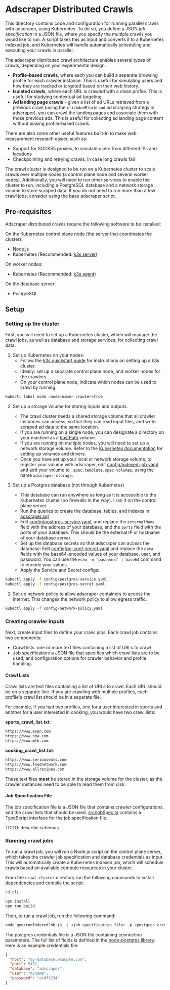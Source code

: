 # Adscraper Distributed Crawls

This directory contains code and configuration for running parallel crawls with
adscraper, using Kubernetes. To do so, you define a JSON
_job specification_ in a JSON file,
where you specify the multiple crawls you would like to run. A script takes
this as input and converts it to a Kubernetes indexed job, and Kubernetes
will handle automatically scheduling and executing your crawls in parallel.

The adscraper distributed crawl architecture enables several types of crawls,
depending on your experimental design:

- **Profile-based crawls**, where each you can build a separate browsing profile
  for each crawler instance. This is useful for simulating users and how they
  are tracked or targeted based on their web history.
- **Isolated crawls**, where each URL is crawled with a clean profile. This is
  useful for studying contextual ad targeting.
- **Ad landing page crawls** - given a list of ad URLs retrieved from a previous
  crawl (using the `clickAndBlockLoad` ad scraping strategy in adscraper),
  you can crawl the landing pages and associate them with those previous
  ads. This is useful for collecting ad landing page content without biasing
  profile-based crawls.

There are also some other useful features built-in to make web measurement
research easier, such as:

- Support for SOCKS5 proxies, to simulate users from different IPs and locations
- Checkpointing and retrying crawls, in case long crawls fail

The crawl cluster is designed to be run on a Kubernetes cluster to scale crawls
over multiple nodes (a control plane node and several worker nodes).
Additionally, you will need to run other
services to enable the cluster to run, including a PostgreSQL database and
a network storage volume to store scraped data.
If you do not need to run more than a few crawl jobs, consider using the
base adscraper script.

## Pre-requisites

Adscraper distributed crawls require the following software to be installed:

On the Kubernetes control plane node (the server that coordinates the cluster):

- Node.js
- Kubernetes (Recommended: [k3s server](https://k3s.io/))

On worker nodes:

- Kubernetes (Recommended: [k3s agent](https://k3s.io/))

On the database server:

- PostgreSQL

## Setup

### Setting up the cluster

First, you will need to set up a Kubernetes cluster, which will manage the
crawl jobs, as well as database and storage services, for collecting crawl data.

1. Set up Kubernetes on your nodes:
   - Follow the [k3s quickstart guide](https://docs.k3s.io/quick-start)
     for instructions on setting up a k3s cluster.
   - Ideally: set up a separate control plane node, and worker nodes for the
     crawlers
   - On your control plane node, indicate which nodes can be used to crawl by running:

```sh
kubectl label node <node-name> crawler=true
```

2. Set up a storage volume for storing inputs and outputs.
    - The crawl cluster needs a shared storage volume that all crawler instances
      can access, so that they can read input files, and write scraped ad data
      to the same location.
    - If you are running on a single node, you can designate a directory on
      your machine as a [hostPath](https://kubernetes.io/docs/concepts/storage/volumes/#hostpath)
      volume.
    - If you are running on multiple nodes, you will need to set up a network
      storage volume. Refer to the [Kubernetes documentation](https://kubernetes.io/docs/concepts/storage/volumes)
      for setting up volumes and drivers.
    - Once you have set up your local or network storage volume,
      to register your volume with adscraper, edit
      [config/indexed-job.yaml](config/indexed-job.yaml)
      and add your volume to `.spec.template.spec.volumes`,
      using the name `adscraper-storage`.

3. Set up a Postgres database (not through Kubernetes)
    - This database can run anywhere as long as it is accessible to the
      Kubernetes cluster (no firewalls in the way). I ran it on the control
      plane server.
    - Run the queries to create the database, tables, and indexes in [adscraper.sql](../adscraper.sql)
    - Edit [config/postgres-service.yaml](config/postgres-service.yaml), and replace
      the `externalName` field with the address of your database,
      and the `ports` field with the ports of your database. This should be the
      external IP or hostname of your database server.
    - Set up the database secrets so that adscraper can access the database:
      Edit [config/pg-conf-secret.yaml](config/pg-conf-secret.yaml) and replace
      the `data` fields with the base64-encoded values of your database, user,
      and password. You can use the `echo -n 'password' | base64` command to
      encode your values.
    - Apply the Service and Secret configs:

```sh
kubectl apply -f config/postgres-service.yaml
kubectl apply -f config/postgres-secret.yaml
```

1. Set up network policy to allow adscraper
   containers to access the internet. This changes the network policy to allow
   egress traffic.

```sh
kubectl apply -f config/network-policy.yaml
```

### Creating crawler inputs

Next, create input files to define your crawl jobs. Each crawl job contains
two components:

- Crawl lists: one or more text files containing a list of URLs to crawl
- Job specification: a JSON file that specifies which crawl lists are to be used,
  and configuration options for crawler behavior and profile handling.

#### Crawl Lists

Crawl lists are text files containing a list of URLs to crawl. Each URL should
be on a separate line. If you are crawling with multiple profiles, each profile's
crawl list should be in a separate file.

For example, if you had two profiles, one for a user interested in sports and
another for a user interested in cooking, you would have two crawl lists:

**sports_crawl_list.txt**:

```txt
https://www.espn.com
https://www.nba.com
https://www.mlb.com
```

**cooking_crawl_list.txt**:

```txt
https://www.seriouseats.com
https://www.foodnetwork.com
https://www.allrecipes.com
```

These text files **must** be stored in the storage volume for the cluster,
as the crawler instances need to be able to read them from disk.

#### Job Specification File

The job specification file is a JSON file that contains crawler configurations,
and the crawl lists that should be used.
[src/jobSpec.ts](src/jobSpec.ts) contains a TypeScript interface for the
job specification file.

TODO: describe schemas

### Running crawl jobs

To run a crawl job, you will run a Node.js script on the control plane server,
which takes the crawler job specification and database credentials as input.
This will automatically create a Kubernetes indexed job, which will
schedule crawls based on available compute resources in your cluster.

From the `crawl-cluster` directory run the following commands to install
dependencies and compile the script:

```sh
cd cli

npm install
npm run build
```

Then, to run a crawl job, run the following command:

```sh
node gen/runIndexedJob.js -j <job specification file> -p <postgres credentials file>
```

The postgres credentials file is a JSON file containing connection parameters.
The full list of fields is defined in the [node-postgres library](https://node-postgres.com/apis/client).
Here is an example credentials file:

```json
{
  "host": "my-database.example.com",
  "port": 5432,
  "database": "adscraper",
  "user": "myname",
  "password": "asdf1234"
}
```
